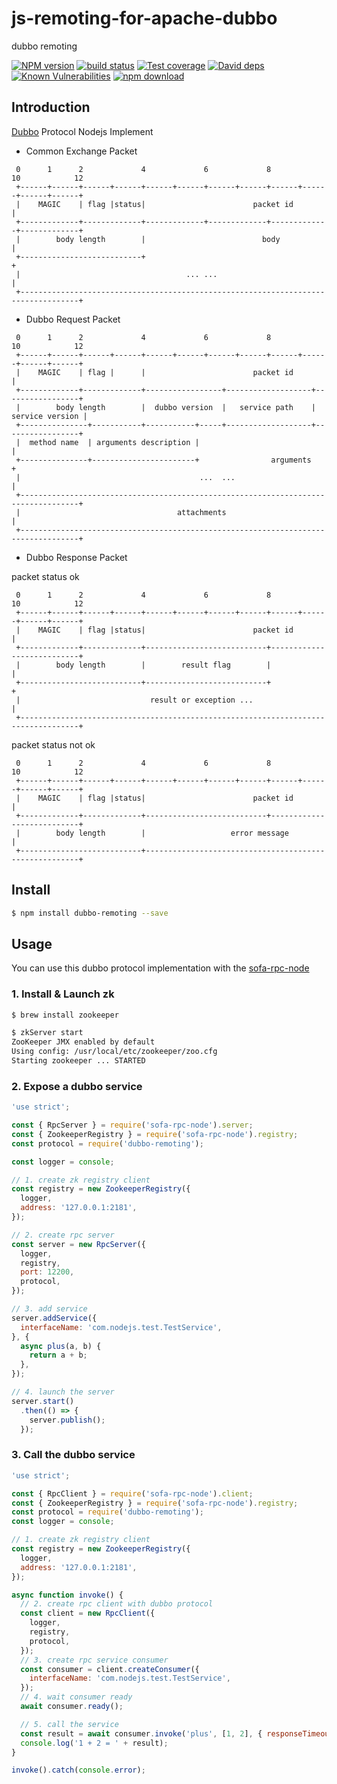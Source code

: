 # js-remoting-for-apache-dubbo
dubbo remoting

[![NPM version][npm-image]][npm-url]
[![build status][travis-image]][travis-url]
[![Test coverage][codecov-image]][codecov-url]
[![David deps][david-image]][david-url]
[![Known Vulnerabilities][snyk-image]][snyk-url]
[![npm download][download-image]][download-url]

[npm-image]: https://img.shields.io/npm/v/js-remoting-for-apache-dubbo.svg?style=flat-square
[npm-url]: https://npmjs.org/package/js-remoting-for-apache-dubbo
[travis-image]: https://img.shields.io/travis/dubbo/js-remoting-for-apache-dubbo.svg?style=flat-square
[travis-url]: https://travis-ci.org/dubbo/js-remoting-for-apache-dubbo
[codecov-image]: https://codecov.io/gh/dubbo/js-remoting-for-apache-dubbo/branch/master/graph/badge.svg
[codecov-url]: https://codecov.io/gh/dubbo/js-remoting-for-apache-dubbo
[david-image]: https://img.shields.io/david/dubbo/js-remoting-for-apache-dubbo.svg?style=flat-square
[david-url]: https://david-dm.org/dubbo/js-remoting-for-apache-dubbo
[snyk-image]: https://snyk.io/test/npm/js-remoting-for-apache-dubbo/badge.svg?style=flat-square
[snyk-url]: https://snyk.io/test/npm/js-remoting-for-apache-dubbo
[download-image]: https://img.shields.io/npm/dm/js-remoting-for-apache-dubbo.svg?style=flat-square
[download-url]: https://npmjs.org/package/js-remoting-for-apache-dubbo

## Introduction

[Dubbo](http://dubbo.apache.org/en-us/) Protocol Nodejs Implement

- Common Exchange Packet

```
 0      1      2             4             6             8            10            12
 +------+------+------+------+------+------+------+------+------+------+------+------+
 |    MAGIC    | flag |status|                        packet id                      |
 +-------------+-------------+-------------+-------------+-------------+-------------+
 |        body length        |                          body                         |
 +---------------------------+                                                       +
 |                                     ... ...                                       |
 +-----------------------------------------------------------------------------------+
```

- Dubbo Request Packet

```
 0      1      2             4             6             8            10            12
 +------+------+------+------+------+------+------+------+------+------+------+------+
 |    MAGIC    | flag |      |                        packet id                      |
 +-------------+-------------+-----------------+-------------------+-----------------+
 |        body length        |  dubbo version  |   service path    | service version |
 +---------------+-----------+-----------+-----+-------------------+-----------------+
 |  method name  | arguments description |                                           |
 +---------------+-----------------------+                arguments                  +
 |                                        ...  ...                                   |
 +-----------------------------------------------------------------------------------+
 |                                   attachments                                     |
 +-----------------------------------------------------------------------------------+
```

- Dubbo Response Packet

packet status ok
```
 0      1      2             4             6             8            10            12
 +------+------+------+------+------+------+------+------+------+------+------+------+
 |    MAGIC    | flag |status|                        packet id                      |
 +-------------+-------------+---------------------------+---------------------------+
 |        body length        |        result flag        |                           |
 +---------------------------+---------------------------+                           +
 |                             result or exception ...                               |
 +-----------------------------------------------------------------------------------+
```

packet status not ok
```
 0      1      2             4             6             8            10            12
 +------+------+------+------+------+------+------+------+------+------+------+------+
 |    MAGIC    | flag |status|                        packet id                      |
 +-------------+-------------+---------------------------+---------------------------+
 |        body length        |                   error message                       |
 +---------------------------+-------------------------------------------------------+
```

## Install

```bash
$ npm install dubbo-remoting --save
```

## Usage

You can use this dubbo protocol implementation with the [sofa-rpc-node](https://github.com/alipay/sofa-rpc-node)

### 1. Install & Launch zk

```bash
$ brew install zookeeper

$ zkServer start
ZooKeeper JMX enabled by default
Using config: /usr/local/etc/zookeeper/zoo.cfg
Starting zookeeper ... STARTED
```

### 2. Expose a dubbo service

```js
'use strict';

const { RpcServer } = require('sofa-rpc-node').server;
const { ZookeeperRegistry } = require('sofa-rpc-node').registry;
const protocol = require('dubbo-remoting');

const logger = console;

// 1. create zk registry client
const registry = new ZookeeperRegistry({
  logger,
  address: '127.0.0.1:2181',
});

// 2. create rpc server
const server = new RpcServer({
  logger,
  registry,
  port: 12200,
  protocol,
});

// 3. add service
server.addService({
  interfaceName: 'com.nodejs.test.TestService',
}, {
  async plus(a, b) {
    return a + b;
  },
});

// 4. launch the server
server.start()
  .then(() => {
    server.publish();
  });
```

### 3. Call the dubbo service

```js
'use strict';

const { RpcClient } = require('sofa-rpc-node').client;
const { ZookeeperRegistry } = require('sofa-rpc-node').registry;
const protocol = require('dubbo-remoting');
const logger = console;

// 1. create zk registry client
const registry = new ZookeeperRegistry({
  logger,
  address: '127.0.0.1:2181',
});

async function invoke() {
  // 2. create rpc client with dubbo protocol
  const client = new RpcClient({
    logger,
    registry,
    protocol,
  });
  // 3. create rpc service consumer
  const consumer = client.createConsumer({
    interfaceName: 'com.nodejs.test.TestService',
  });
  // 4. wait consumer ready
  await consumer.ready();

  // 5. call the service
  const result = await consumer.invoke('plus', [1, 2], { responseTimeout: 3000 });
  console.log('1 + 2 = ' + result);
}

invoke().catch(console.error);
```
